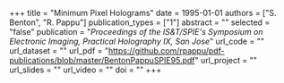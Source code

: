 +++
title = "Minimum Pixel Holograms"
date = 1995-01-01
authors = ["S. Benton", "R. Pappu"]
publication_types = ["1"]
abstract = ""
selected = "false"
publication = "*Proceedings of the IS&T/SPIE's Symposium on Electronic Imaging, Practical Holography IX, San Jose*"
url_code = ""
url_dataset = ""
url_pdf = "https://github.com/rpappu/pdf-publications/blob/master/BentonPappuSPIE95.pdf"
url_project = ""
url_slides = ""
url_video = ""
doi = ""
+++
